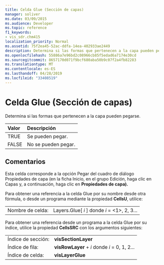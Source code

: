 ```yaml
---
title: Celda Glue (Sección de capas)
manager: soliver
ms.date: 03/09/2015
ms.audience: Developer
ms.topic: reference
f1_keywords:
- vis_sdr.chm415
localization_priority: Normal
ms.assetid: 75f2ea45-52ac-ddfa-14ea-402933ae2449
description: Determina si las formas que pertenecen a la capa pueden pegarse.
ms.openlocfilehash: 55886a7e96bd2c08966cb85f5edad6a7174e30cd
ms.sourcegitcommit: 8657170d071f9bcf680aba50b9c07f2a4fb82283
ms.translationtype: MT
ms.contentlocale: es-ES
ms.lasthandoff: 04/28/2019
ms.locfileid: "33408519"
---
```

# <a name="glue-cell-layers-section"></a>Celda Glue (Sección de capas)

Determina si las formas que pertenecen a la capa pueden pegarse.
  
|**Valor**|**Descripción**|
|:-----|:-----|
|TRUE  <br/> |Se pueden pegar.  <br/> |
|FALSE  <br/> |No se pueden pegar.  <br/> |
   
## <a name="remarks"></a>Comentarios

Esta celda corresponde  a la  opción Pegar del cuadro de diálogo Propiedades de capa (en la ficha Inicio, en el grupo Edición, haga clic en Capas y, a continuación, haga clic en **Propiedades de capa).**   
  
Para obtener una referencia a la celda Glue por su nombre desde otra fórmula, o desde un programa mediante la propiedad **CellsU**, utilice: 
  
|||
|:-----|:-----|
|Nombre de celda:  <br/> |Layers.Glue[  *i*  ] donde  *i*  = <1>, 2, 3...  <br/> |
   
Para obtener una referencia desde un programa a la celda Glue por su índice, utilice la propiedad **CellsSRC** con los argumentos siguientes: 
  
|||
|:-----|:-----|
|Índice de sección:  <br/> |**visSectionLayer** <br/> |
|Índice de fila:  <br/> |**visRowLayer**  +   *i* donde *i* = 0, 1, 2...  <br/> |
|Índice de celda:  <br/> |**visLayerGlue** <br/> |
   

